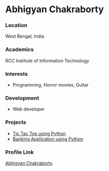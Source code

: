 # Abhigyan Chakraborty

### Location

West Bengal, India

### Academics

RCC Institute of Information Technology 

### Interests

- Programming, Horror movies, Guitar

### Development

- Web developer

### Projects

- [Tic Tac Toe using Python](https://github.com/Abhigyan2002/TicTacToe-using-Python)
- [Banking Application using Python](https://github.com/Abhigyan2002/BankingApplication-using-Python)


### Profile Link

[Abhigyan Chakraborty](https://github.com/Abhigyan2002)